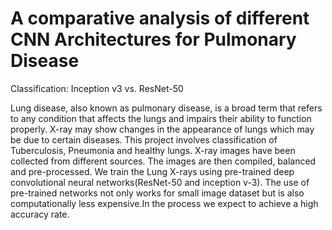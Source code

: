 # A comparative analysis of different CNN Architectures for Pulmonary Disease
Classification: Inception v3 vs. ResNet-50

Lung disease, also known as pulmonary disease, is a broad term that refers to any condition that affects the lungs and impairs their ability to function properly. X-ray may show changes in the appearance of lungs which may be due to certain diseases. This project involves classification of Tuberculosis, Pneumonia and healthy lungs. X-ray images have been collected from different sources. The images are then compiled, balanced and pre-processed. We train the Lung X-rays using pre-trained deep convolutional neural networks(ResNet-50 and inception v-3). The use of pre-trained networks not only works for small image dataset but is also computationally less expensive.In the process we expect to achieve a high accuracy rate.
